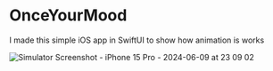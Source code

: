 # OnceYourMood
I made this simple iOS app in SwiftUI to show how animation is works 

![Simulator Screenshot - iPhone 15 Pro - 2024-06-09 at 23 09 02](https://github.com/angelosstaboulis/OnceYourMood/assets/79055304/39292dee-ce6a-462a-82c9-38af2819f811)
